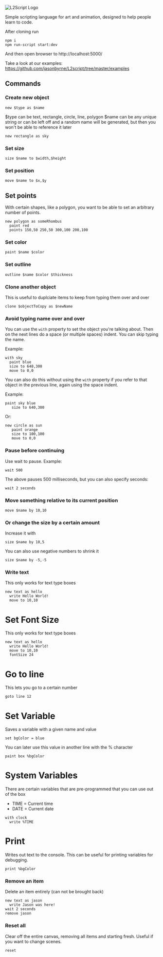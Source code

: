 ![L2Script Logo](https://github.com/jasonbyrne/L2script/raw/master/app/assets/l2script.png)

Simple scripting language for art and animation, designed to help people learn to code.

After cloning run

```
npm i
npm run-script start:dev
```

And then open browser to http://localhost:5000/

Take a look at our examples:
https://github.com/jasonbyrne/L2script/tree/master/examples

## Commands

### Create new object

`new $type as $name`

$type can be text, rectangle, circle, line, polygon
$name can be any unique string or can be left off and a random name will be generated, but then you won't be able to reference it later

```
new rectangle as sky
```

### Set size

`size $name to $width,$height`

### Set position

`move $name to $x,$y`

## Set points

With certain shapes, like a polygon, you want to be able to set an arbitrary number of points.

```
new polygon as someRhombus
  paint red
  points 150,50 250,50 300,100 200,100
```

### Set color

`paint $name $color`

### Set outline

`outline $name $color $thickness`

### Clone another object

This is useful to duplciate items to keep from typing them over and over

`clone $objectToCopy as $newName`

### Avoid typing name over and over

You can use the `with` property to set the object you're talking about. Then on the next lines do a space (or multiple spaces) indent. You can skip typing the name.

Example:

```
with sky
  paint blue
  size to 640,300
  move to 0,0
```

You can also do this without using the `with` property if you refer to that object in the previous line, again using the space indent.

Example:

```
paint sky blue
   size to 640,300
```

Or:

```
new circle as sun
   paint orange
   size to 100,100
   move to 0,0
```

### Pause before continuing

Use wait to pause. Example:

```
wait 500
```

The above pauses 500 milliseconds, but you can also specify seconds:

```
wait 2 seconds
```

### Move something relative to its current position

`move $name by 10,10`

### Or change the size by a certain amount

Increase it with

`size $name by 10,5`

You can also use negative numbers to shrink it

`size $name by -5,-5`

### Write text

This only works for text type boxes

```
new text as hello
  write Hello World!
  move to 10,10
```

# Set Font Size

This only works for text type boxes

```
new text as hello
  write Hello World!
  move to 10,10
  fontSize 24
```

# Go to line

This lets you go to a certain number

```
goto line 12
```

# Set Variable

Saves a variable with a given name and value

```
set bgColor = blue
```

You can later use this value in another line with the % character

```
paint box %bgColor
```

# System Variables

There are certain variables that are pre-programmed that you can use out of the box

- TIME = Current time
- DATE = Current date

```
with clock
  write %TIME
```

# Print

Writes out text to the console. This can be useful for printing variables for debugging.

```
print %bgColor
```

### Remove an item

Delete an item entirely (can not be brought back)

```
new text as jason
  write Jason was here!
wait 2 seconds
remove jason
```

### Reset all

Clear off the entire canvas, removing all items and starting fresh. Useful if you want to change scenes.

```
reset
```
